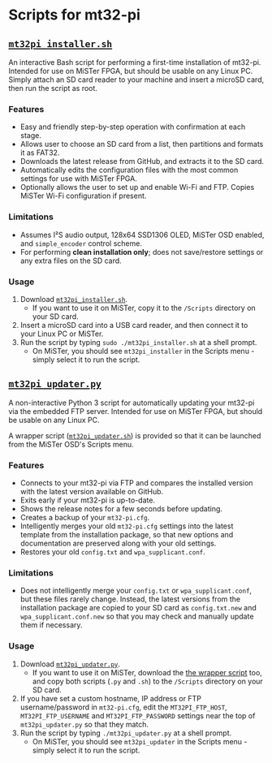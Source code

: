 # Scripts for mt32-pi

## [`mt32pi_installer.sh`]

An interactive Bash script for performing a first-time installation of mt32-pi. Intended for use on MiSTer FPGA, but should be usable on any Linux PC. Simply attach an SD card reader to your machine and insert a microSD card, then run the script as root.

### Features

- Easy and friendly step-by-step operation with confirmation at each stage.
- Allows user to choose an SD card from a list, then partitions and formats it as FAT32.
- Downloads the latest release from GitHub, and extracts it to the SD card.
- Automatically edits the configuration files with the most common settings for use with MiSTer FPGA.
- Optionally allows the user to set up and enable Wi-Fi and FTP. Copies MiSTer Wi-Fi configuration if present.

### Limitations

- Assumes I²S audio output, 128x64 SSD1306 OLED, MiSTer OSD enabled, and `simple_encoder` control scheme.
- For performing **clean installation only**; does not save/restore settings or any extra files on the SD card.

### Usage

1. Download [`mt32pi_installer.sh`].
   - If you want to use it on MiSTer, copy it to the `/Scripts` directory on your SD card.
2. Insert a microSD card into a USB card reader, and then connect it to your Linux PC or MiSTer.
3. Run the script by typing `sudo ./mt32pi_installer.sh` at a shell prompt.
   - On MiSTer, you should see `mt32pi_installer` in the Scripts menu - simply select it to run the script.

## [`mt32pi_updater.py`]

A non-interactive Python 3 script for automatically updating your mt32-pi via the embedded FTP server. Intended for use on MiSTer FPGA, but should be usable on any Linux PC.

A wrapper script ([`mt32pi_updater.sh`]) is provided so that it can be launched from the MiSTer OSD's Scripts menu.

### Features

- Connects to your mt32-pi via FTP and compares the installed version with the latest version available on GitHub.
- Exits early if your mt32-pi is up-to-date.
- Shows the release notes for a few seconds before updating.
- Creates a backup of your `mt32-pi.cfg`.
- Intelligently merges your old `mt32-pi.cfg` settings into the latest template from the installation package, so that new options and documentation are preserved along with your old settings.
- Restores your old `config.txt` and `wpa_supplicant.conf`.

### Limitations

- Does not intelligently merge your `config.txt` or `wpa_supplicant.conf`, but these files rarely change. Instead, the latest versions from the installation package are copied to your SD card as `config.txt.new` and `wpa_supplicant.conf.new` so that you may check and manually update them if necessary.

### Usage

1. Download [`mt32pi_updater.py`].
   - If you want to use it on MiSTer, download the [the wrapper script][`mt32pi_updater.sh`] too, and copy both scripts (`.py` and `.sh`) to the `/Scripts` directory on your SD card.
2. If you have set a custom hostname, IP address or FTP username/password in `mt32-pi.cfg`, edit the `MT32PI_FTP_HOST`, `MT32PI_FTP_USERNAME` and `MT32PI_FTP_PASSWORD` settings near the top of `mt32pi_updater.py` so that they match.
3. Run the script by typing `./mt32pi_updater.py` at a shell prompt.
   - On MiSTer, you should see `mt32pi_updater` in the Scripts menu - simply select it to run the script.

[`mt32pi_installer.sh`]: mt32pi_installer.sh?raw=1
[`mt32pi_updater.py`]: mt32pi_updater.py?raw=1
[`mt32pi_updater.sh`]: mt32pi_updater.sh?raw=1
